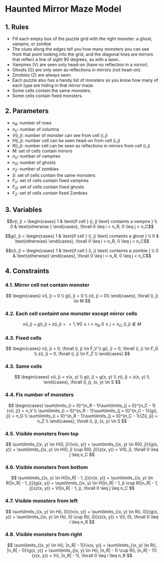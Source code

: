 # Haunted Mirror Maze Model
## 1. Rules
- Fill each empty box of the puzzle grid with the right monster: a ghost, vampire, or zombie
- The clues along the edges tell you how many monsters you can see from that point looking into the grid, and the diagonal lines are mirrors that reflect a line of sight 90 degrees, as with a laser..
- Vampires (V) are seen only head-on (have no reflection in a mirror).
- Ghosts (G) are only seen as reflections in mirrors (not head-on).
- Zmobies (Z) are always seen.
- Each puzzle also has a handy list of monsters so you know how many of each type are hiding in that mirror maze.
- Some cells contain the same monsters.
- Some cells contain fixed monsters.

## 2. Parameters
- $n_R$: number of rows
- $n_C$: number of columns
- $V(i, j)$: number of monster can see from cell $(i, j)$
- $H(i, j)$: number cell can be seen head-on from cell $(i, j)$
- $R(i, j)$: number cell can be seen as reflections in mirrors from cell $(i, j)$
- $M$: set of cells contain mirrors
- $n_V$: number of vampires
- $n_G$: number of ghosts
- $n_Z$: number of zombies
- $S$: set of cells contain the same monsters
- $F_V$: set of cells contain fixed vampires
- $F_G$: set of cells contain fixed ghosts
- $F_Z$: set of cells contain fixed Zombies

## 3. Variables
$$v(i, j) = \begin{cases}
    1 & \text{if cell } (i, j) \text{ containts a vampire } \\
    0 & \text{otherwise }
\end{cases}, \forall 0 \leq i < n_R, 0 \leq j < n_C$$

$$g(i, j) = \begin{cases}
    1 & \text{if cell } (i, j) \text{ containts a ghost } \\
    0 & \text{otherwise}
\end{cases}, \forall 0 \leq i < n_R, 0 \leq j < n_C$$

$$z(i, j) = \begin{cases}
    1 & \text{if cell } (i, j) \text{ containts a zombie } \\
    0 & \text{otherwise}
\end{cases}, \forall 0 \leq i < n_R, 0 \leq j < n_C$$

## 4. Constraints
### 4.1. Mirror cell not contain monster
$$
\begin{cases}
    v(i, j) = 0 \\
    g(i, j) = 0 \\
    z(i, j) = 0\\
\end{cases}, \forall (i, j) \in M
$$

### 4.2. Each cell containt one monster except mirror cells
$$v(i, j) + g(i, j) + z(i, j) == 1, \forall 0 \leq i < n_R, 0 \leq j < n_C, (i, j) \notin M$$

### 4.3. Fixed cells
$$
\begin{cases}
    v(i, j) = 0, \forall (i, j) \in F_V \\
    g(i, j) = 0, \forall (i, j) \in F_G \\
    z(i, j) = 0, \forall (i, j) \in F_Z \\
\end{cases}
$$

### 4.3. Same cells
$$
\begin{cases}
    v(i, j) = v(x, y) \\
    g(i, j) = g(x, y) \\
    z(i, j) = z(x, y) \\
\end{cases}, \forall (i, j), (x, y) \in S
$$

### 4.4. Fix number of monsters
$$
\begin{cases}
    \sum\limits_{i = 0}^{n_R - 1}\sum\limits_{j = 0}^{n_C - 1}{v(i, j)} = n_V \\
    \sum\limits_{i = 0}^{n_R - 1}\sum\limits_{j = 0}^{n_C - 1}{g(i, j)} = n_G \\
    \sum\limits_{i = 0}^{n_R - 1}\sum\limits_{j = 0}^{n_C - 1}{Z(i, j)} = n_Z \\
\end{cases}, \forall (i, j), (x, y) \in S
$$

### 4.5. Visible monsters from top
$$
    \sum\limits_{(x, y) \in H(0, j)}{v(x, y)}
    + \sum\limits_{(x, y) \in R(0, j)}{g(x, y)}
    + \sum\limits_{(x, y) \in H(0, j) \cup R(0, j)}{z(x, y)}
    = V(0, j), \forall 0 \leq j \leq n_C
$$

### 4.6. Visible monsters from bottom
$$
    \sum\limits_{(x, y) \in H(|n_R| - 1, j)}{v(x, y)}
    + \sum\limits_{(x, y) \in R(|n_R| - 1, j)}{g(x, y)}
    + \sum\limits_{(x, y) \in H(|n_R| - 1, j) \cup R(|n_R| - 1, j)}{z(x, y)}
    = V(|n_R| - 1, j), \forall 0 \leq j \leq n_C
$$

### 4.7. Visible monsters from left
$$
    \sum\limits_{(x, y) \in H(i, 0)}{v(x, y)}
    + \sum\limits_{(x, y) \in R(i, 0)}{g(x, y)}
    + \sum\limits_{(x, y) \in H(i, 0) \cup R(i, 0)}{z(x, y)}
    = V(i, 0), \forall 0 \leq i \leq n_R
$$

### 4.8. Visible monsters from right
$$
    \sum\limits_{(x, y) \in H(i, |n_R| - 1)}{v(x, y)}
    + \sum\limits_{(x, y) \in R(i, |n_R| - 1)}{g(x, y)}
    + \sum\limits_{(x, y) \in H(i, |n_R| - 1) \cup R(i, |n_R| - 1)}{z(x, y)}
    = V(i, |n_R| - 1), \forall 0 \leq i \leq n_R
$$
